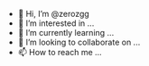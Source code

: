 - 👋 Hi, I’m @zerozgg
- 👀 I’m interested in ...
- 🌱 I’m currently learning ...
- 💞️ I’m looking to collaborate on ...
- 📫 How to reach me ...

<!---
zerozgg/zerozgg is a ✨ special ✨ repository because its `README.md` (this file) appears on your GitHub profile.
You can click the Preview link to take a look at your changes.
--->
